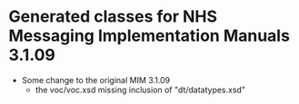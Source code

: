 ﻿# Generated classes for NHS Messaging Implementation Manuals 3.1.09
- Some change to the original MIM 3.1.09
  - the voc/voc.xsd missing inclusion of "dt/datatypes.xsd"
  